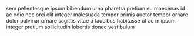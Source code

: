 sem pellentesque ipsum bibendum urna pharetra pretium eu maecenas id ac odio nec
orci elit integer malesuada tempor primis auctor tempor ornare dolor pulvinar
ornare sagittis vitae a faucibus habitasse ut ac in ipsum integer pretium
sollicitudin lobortis donec vestibulum